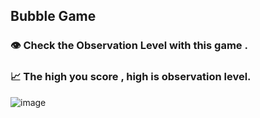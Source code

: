 ## Bubble Game

### 👁️ Check the Observation Level with this game .
### 📈 The high you score , high is observation level.

![image](https://github.com/BroLetsCodeIt/bubblegame/assets/113767803/036693fe-0754-4ef3-ac5e-5aaf74a13cb4)


